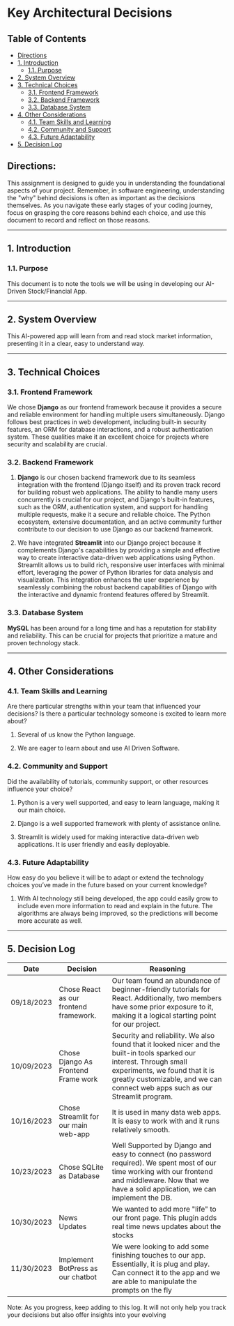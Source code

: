 # Key Architectural Decisions

## Table of Contents

- [Directions](#directions)
- [1. Introduction](#1-introduction)
  - [1.1. Purpose](#11-purpose)
- [2. System Overview](#2-system-overview)
- [3. Technical Choices](#3-technical-choices)
  - [3.1. Frontend Framework](#31-frontend-framework)
  - [3.2. Backend Framework](#32-backend-framework)
  - [3.3. Database System](#33-database-system)
- [4. Other Considerations](#4-other-considerations)
  - [4.1. Team Skills and Learning](#41-team-skills-and-learning)
  - [4.2. Community and Support](#42-community-and-support)
  - [4.3. Future Adaptability](#43-future-adaptability)
- [5. Decision Log](#5-decision-log)

## Directions:

This assignment is designed to guide you in understanding the foundational aspects of your project. Remember, in software engineering, understanding the "why" behind decisions is often as important as the decisions themselves. As you navigate these early stages of your coding journey, focus on grasping the core reasons behind each choice, and use this document to record and reflect on those reasons.

---

## 1. Introduction

### 1.1. Purpose

This document is to note the tools we will be using in developing our AI-Driven Stock/Financial App.

---

## 2. System Overview

This AI-powered app will learn from and read stock market information, presenting it in a clear, easy to understand way.

---

## 3. Technical Choices

### 3.1. Frontend Framework

We chose **Django** as our frontend framework because it provides a secure and reliable environment for handling multiple users simultaneously. Django follows best practices in web development, including built-in security features, an ORM for database interactions, and a robust authentication system. These qualities make it an excellent choice for projects where security and scalability are crucial.

### 3.2. Backend Framework

1) **Django** is our chosen backend framework due to its seamless integration with the frontend (Django itself) and its proven track record for building robust web applications. The ability to handle many users concurrently is crucial for our project, and Django's built-in features, such as the ORM, authentication system, and support for handling multiple requests, make it a secure and reliable choice. The Python ecosystem, extensive documentation, and an active community further contribute to our decision to use Django as our backend framework.

2) We have integrated **Streamlit** into our Django project because it complements Django's capabilities by providing a simple and effective way to create interactive data-driven web applications using Python. Streamlit allows us to build rich, responsive user interfaces with minimal effort, leveraging the power of Python libraries for data analysis and visualization. This integration enhances the user experience by seamlessly combining the robust backend capabilities of Django with the interactive and dynamic frontend features offered by Streamlit.

### 3.3. Database System

**MySQL** has been around for a long time and has a reputation for stability and reliability. This can be crucial for projects that prioritize a mature and proven technology stack.

---

## 4. Other Considerations

### 4.1. Team Skills and Learning

Are there particular strengths within your team that influenced your decisions? Is there a particular technology someone is excited to learn more about?

1) Several of us know the Python language.

2) We are eager to learn about and use AI Driven Software.

### 4.2. Community and Support

Did the availability of tutorials, community support, or other resources influence your choice?

1) Python is a very well supported, and easy to learn language, making it our main choice.

2) Django is a well supported framework with plenty of assistance online.

3) Streamlit is widely used for making interactive data-driven web applications. It is user friendly and easily deployable. 

### 4.3. Future Adaptability

How easy do you believe it will be to adapt or extend the technology choices you’ve made in the future based on your current knowledge?

1) With AI technology still being developed, the app could easily grow to include even more information to read and explain in the future. The algorithms are always being improved, so the predictions will become more accurate as well.

---

## 5. Decision Log

| Date       | Decision                             | Reasoning               |
|------------|--------------------------------------|-------------------------|
| 09/18/2023 | Chose React as our frontend framework.   | Our team found an abundance of beginner-friendly tutorials for React. Additionally, two members have some prior exposure to it, making it a logical starting point for our project. |
| 10/09/2023 | Chose Django As Frontend Frame work  | Security and reliability. We also found that it looked nicer and the built-in tools sparked our interest. Through small experiments, we found that it is greatly customizable, and we can connect web apps such as our Streamlit program.  |
| 10/16/2023 | Chose Streamlit for our main web-app | It is used in many data web apps. It is easy to work with and it runs relatively smooth.                   |
| 10/23/2023 | Chose SQLite as Database              | Well Supported by Django and easy to connect (no password required). We spent most of our time working with our frontend and middleware. Now that we have a solid application, we can implement the DB. |
| 10/30/2023 | News Updates | We wanted to add more "life" to our front page. This plugin adds real time news updates about the stocks                  |
| 11/30/2023 | Implement BotPress as our chatbot   | We were looking to add some finishing touches to our app. Essentially, it is plug and play. Can connect it to the app and we are able to manipulate the prompts on the fly            |





Note: As you progress, keep adding to this log. It will not only help you track your decisions but also offer insights into your evolving
